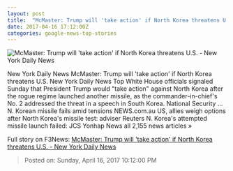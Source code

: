 ```yaml
---
layout: post
title:  "McMaster: Trump will 'take action' if North Korea threatens U.S. - New York Daily News"
date: 2017-04-16 17:12:00Z
categories: google-news-top-stories
---
```


![McMaster: Trump will 'take action' if North Korea threatens U.S. - New York Daily News](http://assets.nydailynews.com/polopoly_fs/1.3036665.1491763935!/img/httpImage/image.jpg_gen/derivatives/landscape_1200/books-mcmaster.jpg)

New York Daily News McMaster: Trump will 'take action' if North Korea threatens U.S. New York Daily News Top White House officials signaled Sunday that President Trump would "take action" against North Korea after the rogue regime launched another missile, as the commander-in-chief's No. 2 addressed the threat in a speech in South Korea. National Security ... N. Korean missile fails amid tensions NEWS.com.au US, allies weigh options after North Korea's missile test: adviser Reuters N. Korea's attempted missile launch failed: JCS Yonhap News all 2,155 news articles »


Full story on F3News: [McMaster: Trump will 'take action' if North Korea threatens U.S. - New York Daily News](http://www.f3nws.com/n/fRaNm)

> Posted on: Sunday, April 16, 2017 10:12:00 PM
